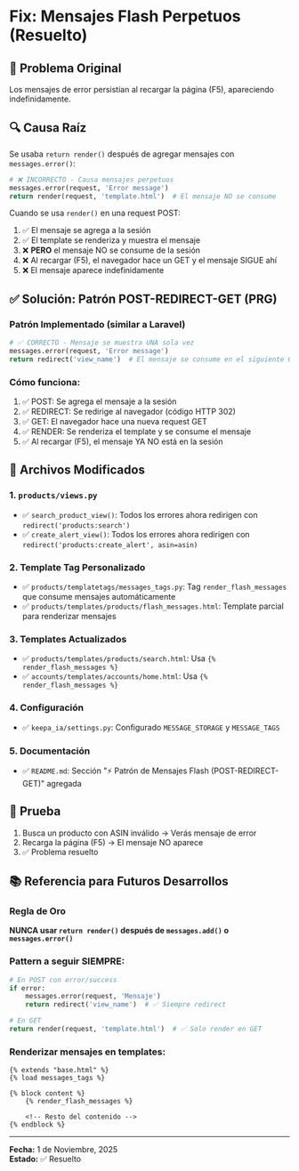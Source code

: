 # Fix: Mensajes Flash Perpetuos (Resuelto)

## 🐛 Problema Original
Los mensajes de error persistían al recargar la página (F5), apareciendo indefinidamente.

## 🔍 Causa Raíz
Se usaba `return render()` después de agregar mensajes con `messages.error()`:

```python
# ❌ INCORRECTO - Causa mensajes perpetuos
messages.error(request, 'Error message')
return render(request, 'template.html')  # El mensaje NO se consume
```

Cuando se usa `render()` en una request POST:
1. ✅ El mensaje se agrega a la sesión
2. ✅ El template se renderiza y muestra el mensaje
3. ❌ **PERO** el mensaje NO se consume de la sesión
4. ❌ Al recargar (F5), el navegador hace un GET y el mensaje SIGUE ahí
5. ❌ El mensaje aparece indefinidamente

## ✅ Solución: Patrón POST-REDIRECT-GET (PRG)

### Patrón Implementado (similar a Laravel)
```python
# ✅ CORRECTO - Mensaje se muestra UNA sola vez
messages.error(request, 'Error message')
return redirect('view_name')  # El mensaje se consume en el siguiente GET
```

### Cómo funciona:
1. ✅ POST: Se agrega el mensaje a la sesión
2. ✅ REDIRECT: Se redirige al navegador (código HTTP 302)
3. ✅ GET: El navegador hace una nueva request GET
4. ✅ RENDER: Se renderiza el template y se consume el mensaje
5. ✅ Al recargar (F5), el mensaje YA NO está en la sesión

## 📝 Archivos Modificados

### 1. `products/views.py`
- ✅ `search_product_view()`: Todos los errores ahora redirigen con `redirect('products:search')`
- ✅ `create_alert_view()`: Todos los errores ahora redirigen con `redirect('products:create_alert', asin=asin)`

### 2. Template Tag Personalizado
- ✅ `products/templatetags/messages_tags.py`: Tag `render_flash_messages` que consume mensajes automáticamente
- ✅ `products/templates/products/flash_messages.html`: Template parcial para renderizar mensajes

### 3. Templates Actualizados
- ✅ `products/templates/products/search.html`: Usa `{% render_flash_messages %}`
- ✅ `accounts/templates/accounts/home.html`: Usa `{% render_flash_messages %}`

### 4. Configuración
- ✅ `keepa_ia/settings.py`: Configurado `MESSAGE_STORAGE` y `MESSAGE_TAGS`

### 5. Documentación
- ✅ `README.md`: Sección "⚡ Patrón de Mensajes Flash (POST-REDIRECT-GET)" agregada

## 🧪 Prueba
1. Busca un producto con ASIN inválido → Verás mensaje de error
2. Recarga la página (F5) → El mensaje NO aparece
3. ✅ Problema resuelto

## 📚 Referencia para Futuros Desarrollos

### Regla de Oro
**NUNCA usar `return render()` después de `messages.add()` o `messages.error()`**

### Pattern a seguir SIEMPRE:
```python
# En POST con error/success
if error:
    messages.error(request, 'Mensaje')
    return redirect('view_name')  # ✅ Siempre redirect

# En GET
return render(request, 'template.html')  # ✅ Solo render en GET
```

### Renderizar mensajes en templates:
```django
{% extends "base.html" %}
{% load messages_tags %}

{% block content %}
    {% render_flash_messages %}
    
    <!-- Resto del contenido -->
{% endblock %}
```

---

**Fecha:** 1 de Noviembre, 2025  
**Estado:** ✅ Resuelto

